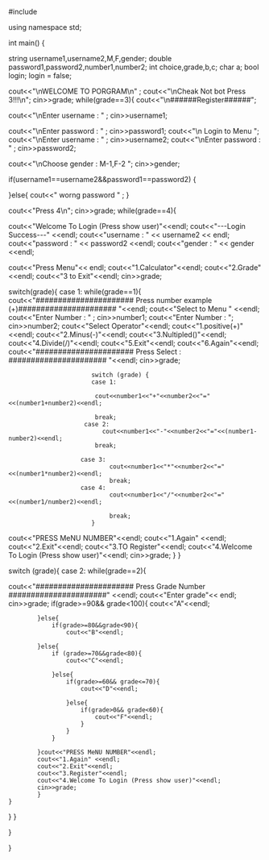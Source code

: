 #include <iostream>

using namespace std;

int main() 
{

string username1,username2,M,F,gender;
double password1,password2,number1,number2;
int choice,grade,b,c;
char a;
bool login;
login = false;


 


cout<<"\nWELCOME TO PORGRAM\n" ;
cout<<"\nCheak Not bot Press 3!!!\n";
cin>>grade;
while(grade==3){
cout<<"\n######Register######";


cout<<"\nEnter username : " ;
cin>>username1;

cout<<"\nEnter password : " ;
cin>>password1;
cout<<"\n Login to Menu ";
cout<<"\nEnter username : " ;
cin>>username2;
cout<<"\nEnter password : " ;
cin>>password2;

cout<<"\nChoose gender : M-1,F-2 ";
cin>>gender;


if(username1==username2&&password1==password2) {
	
}else{
 cout<<" worng password " ;
 }


cout<<"Press 4\n";
cin>>grade;
while(grade==4){

cout<<"Welcome To Login (Press show user)"<<endl;
cout<<"---Login Success---" <<endl;
cout<<"username : " << username2 << endl;
cout<<"password : " << password2  <<endl;
cout<<"gender   : " << gender <<endl;


cout<<"Press Menu"<< endl; 
  cout<<"1.Calculator"<<endl;
cout<<"2.Grade" <<endl;
cout<<"3 to Exit"<<endl;
cin>>grade;

switch(grade){
case 1: 
while(grade==1){ 
                        cout<<"###################### Press number example (+)###################### "<<endl; 
                        cout<<"Select to Menu " <<endl; 
                        cout<<"Enter Number : " ; 
                        cin>>number1; 
                        cout<<"Enter Number : "; 
						cin>>number2; 
                        cout<<"Select Operator"<<endl; 
                        cout<<"1.positive(+)"<<endl;
                        cout<<"2.Minus(-)"<<endl; 
                        cout<<"3.Nultipled()"<<endl;
                        cout<<"4.Divide(/)"<<endl; 
                        cout<<"5.Exit"<<endl; 
                        cout<<"6.Again"<<endl; 
                        cout<<"###################### Press Select : ###################### "<<endl; 
                        cin>>grade;
						
                           switch (grade) {
                           case 1:
                            
                            cout<<number1<<"+"<<number2<<"="<<(number1+number2)<<endl;
                            
                            break;
                         case 2:
                              cout<<number1<<"-"<<number2<<"="<<(number1-number2)<<endl;
                            break;
            
                        case 3:
                                cout<<number1<<"*"<<number2<<"="<<(number1*number2)<<endl;
                                break;
                        case 4:
                                cout<<number1<<"/"<<number2<<"="<<(number1/number2)<<endl;
                                
                                break;
                           }

   cout<<"PRESS MeNU NUMBER"<<endl;
                cout<<"1.Again" <<endl;
                cout<<"2.Exit"<<endl;
                cout<<"3.TO Register"<<endl;
                cout<<"4.Welcome To Login (Press show user)"<<endl;
                cin>>grade;
            }
				 }
			
switch (grade){
 case 2:
 while(grade==2){
 

  
cout<<"###################### Press Grade Number ######################" <<endl; 
cout<<"Enter grade"<< endl; 
cin>>grade;
if(grade>=90&& grade<100){ 
                    cout<<"A"<<endl;

            }else{
                if(grade>=80&&grade<90){
                    cout<<"B"<<endl;
                    
            }else{
                if (grade>=70&&grade<80){
                    cout<<"C"<<endl;
                    
                }else{
                    if(grade>=60&& grade<=70){
                        cout<<"D"<<endl;
                        
                    }else{
                        if(grade>0&& grade<60){
                            cout<<"F"<<endl;
                        }
                    }
                }
                
            }cout<<"PRESS MeNU NUMBER"<<endl;
            cout<<"1.Again" <<endl;
            cout<<"2.Exit"<<endl;
            cout<<"3.Register"<<endl;
            cout<<"4.Welcome To Login (Press show user)"<<endl;
            cin>>grade;
            }
    }
}
}

}

}











 


